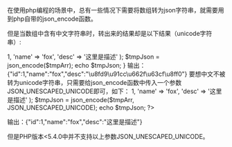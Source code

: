 在使用php编程的场景中，总有一些情况下需要将数组转为json字符串，就需要用到php自带的json_encode函数。

但是当数组中含有中文字符串时，转出来的结果却是以下结果（unicode字符串）:

<?php

    public function test_json()
    {
        $tmpArr = array(
            'id' => 1,
            'name' => 'fox',
            'desc' => '这里是描述'
        );
        $tmpJson = json_encode($tmpArr);
        echo $tmpJson;
    }

输出：{"id":1,"name":"fox","desc":"\u8fd9\u91cc\u662f\u63cf\u8ff0"}

要想中文不被转为unicode字符串，只需要给json_encode函数中传入一个参数JSON_UNESCAPED_UNICODE即可，如下：

<?php

        $tmpArr = array(
            'id' => 1,
            'name' => 'fox',
            'desc' => '这里是描述'
        );
        $tmpJson = json_encode($tmpArr, JSON_UNESCAPED_UNICODE);
        echo $tmpJson;
?>

输出：{"id":1,"name":"fox","desc":"这里是描述"}

但是PHP版本<5.4.0中并不支持以上参数JSON_UNESCAPED_UNICODE。
